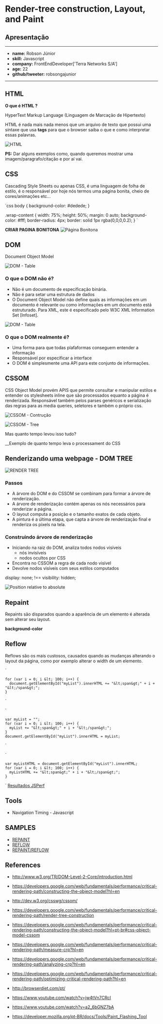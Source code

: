 # Render-tree construction, Layout, and Paint

## Apresentação

-----------------------------------

* __name:__ Robson Júnior
* __skill:__ Javascript
* __company:__ FrontEndDeveloper['Terra Networks S/A']
* __age:__ 22
* __github/tweeter:__ robsongajunior

-----------------------------------


## HTML

__O que é HTML ?__

HyperText Markup Language (Linguagem de Marcação de Hipertexto)

HTML é nada mais nada menos que um arquivo de texto que possui uma síntaxe que usa __tags__ para que o browser saiba o que e como interpretar essas palavras.

![HTML](images/html.jpg)

__PS:__ Dar alguns exemplos como, quando queremos mostrar uma imagem/paragrafo/citação e por aí vai.


## CSS

Cascading Style Sheets ou apenas CSS, é uma linguagem de folha de estilo, é o responsável por hoje nós termos uma página
bonita, cheio de cores/animações etc...

`css
body {
    background-color: #dedede;
}

.wrap-content {
    width: 75%;
    height: 50%;
    margin: 0 auto;
    background-color: #fff;
    border-radius: 4px;
    border: solid 1px rgba(0,0,0,0.2);
}
`

__CRIAR PAGINA BONITONA__
![Página Bonitona](images/pretty-page.jpg)


## DOM
Document Object Model

![DOM - Table](images/table.gif)

### O que o DOM não é?
* Não é um documento de especificação binária.
* Não é para setar uma estrutura de dados
* O Document Object Model não define quais as informações em um documento é relevante ou como informações em um documento está estruturado. Para XML, este é especificado pelo W3C XML Information Set [Infoset]. 

![DOM - Table](images/dom-tree.png)

### O que o DOM realmente é?
* Uma forma para que todas plafaformas conseguem entender a informação
* Responsável por especificar a interface
* O DOM é simplesmente uma API para este conjunto de informações.


## CSSOM
CSS Object Model provém APIS que permite consultar e manipular estilos e entender os stylesheets inline
que são processados equanto a página é renderizada. Responsável também pelos parses genéricos e serialização
das regras para as media queries, seletores e também o próprio css.

![CSSOM - Contrução](images/cssom-construction.png)

![CSSOM - Tree](images/cssom-tree.png)

Mas quanto tempo levou isso tudo?

__Exemplo de quanto tempo leva o processament do CSS


## Renderizando uma webpage - DOM TREE

![RENDER TREE](images/render-tree-construction.png)

### Passos
* A árvore do DOM e do CSSOM se combinam para formar a árvore de renderização.
* A árvore de renderização contém apenas os nós necessários para renderizar a página.
* O layout computa a posição e o tamanho exatos de cada objeto.
* A pintura é a última etapa, que capta a árvore de renderização final e renderiza os pixels na tela.

### Construindo árvore de renderização
* Iniciando na raiz do DOM, analiza todos nodos visíveis
    - nós invisíveis
    - nodos ocultos por CSS
* Encontra no CSSOM a regra de cada nodo visível
* Devolve nodos visíveis com seus estilos computados

display: none; !== visibility: hidden;

![Position relative to absolute](images/layout-viewport.png)


## Repaint
Repaints são disparados quando a aparência de um elemento é alterada sem alterar seu layout.

__background-color__


## Reflow
Reflows são os mais custosos, causados quando as mudanças alterando o layout da página,
como por exemplo alterar o width de um elemento.

` 

    for (var i = 0; i &lt; 100; i++) {
      document.getElementById("myList").innerHTML += "&lt;span&gt;" + i + "&lt;/span&gt;";
    }
`

` 

    var myList = "";
    for (var i = 0; i &lt; 100; i++) {
      myList += "&lt;span&gt;" + i + "&lt;/span&gt;";
    }
    document.getElementById("myList").innerHTML = myList;
`

` 

    var myListHTML = document.getElementById("myList").innerHTML;
    for (var i = 0; i &lt; 100; i++) {
      myListHTML += "&lt;span&gt;" + i + "&lt;/span&gt;";
    }
`
[Resultados JSPerf](http://jsperf.com/browser-diet-dom-manipulation/11)


## Tools
* Navigation Timing - Javascript


## SAMPLES
* [REPAINT](samples/repaint.html)
* [REFLOW](samples/reflow-1.html)
* [REPAINT/REFLOW](samples/repaint-reflow.html)


## References
* http://www.w3.org/TR/DOM-Level-2-Core/introduction.html
* https://developers.google.com/web/fundamentals/performance/critical-rendering-path/constructing-the-object-model?hl=en
* http://dev.w3.org/csswg/cssom/
* https://developers.google.com/web/fundamentals/performance/critical-rendering-path/render-tree-construction
* https://developers.google.com/web/fundamentals/performance/critical-rendering-path/constructing-the-object-model?hl=pt-br#css-object-model-cssom

* https://developers.google.com/web/fundamentals/performance/critical-rendering-path/measure-crp?hl=en
* https://developers.google.com/web/fundamentals/performance/critical-rendering-path/analyzing-crp?hl=en
* https://developers.google.com/web/fundamentals/performance/critical-rendering-path/optimizing-critical-rendering-path?hl=en

* http://browserdiet.com/pt/

* https://www.youtube.com/watch?v=jw4tVn7CRcI
* https://www.youtube.com/watch?v=a2_6bGNZ7bA

* https://developer.mozilla.org/pt-BR/docs/Tools/Paint_Flashing_Tool
